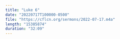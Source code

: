 ```yaml
---
title: "Luke 6"
date: "20220717T100000-0500"
file: "https://cflcn.org/sermons/2022-07-17.m4a"
length: "15385874"
duration: "32:09"
---
```

